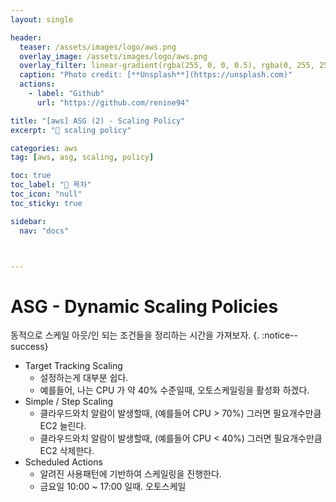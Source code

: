 ```yaml
---
layout: single

header:
  teaser: /assets/images/logo/aws.png
  overlay_image: /assets/images/logo/aws.png
  overlay_filter: linear-gradient(rgba(255, 0, 0, 0.5), rgba(0, 255, 255, 0.5))
  caption: "Photo credit: [**Unsplash**](https://unsplash.com)"
  actions:
    - label: "Github"
      url: "https://github.com/renine94"

title: "[aws] ASG (2) - Scaling Policy"
excerpt: "🚀 scaling policy"

categories: aws
tag: [aws, asg, scaling, policy]

toc: true
toc_label: "📕 목차"
toc_icon: "null"
toc_sticky: true

sidebar:
  nav: "docs"



---
```


# ASG - Dynamic Scaling Policies

동적으로 스케일 아웃/인 되는 조건들을 정리하는 시간을 가져보자.
{. :notice--success}



- Target Tracking Scaling
  - 설정하는게 대부분 쉽다.
  - 예를들어, 나는 CPU 가 약 40% 수준일때, 오토스케일링을 활성화 하겠다.
- Simple / Step Scaling
  - 클라우드와치 알람이 발생할때, (예를들어 CPU > 70%) 그러면 필요개수만큼 EC2 늘린다.
  - 클라우드와치 알람이 발생할때, (예를들어 CPU < 40%) 그러면 필요개수만큼 EC2 삭제한다.
- Scheduled Actions
  - 알려진 사용패턴에 기반하여 스케일링을 진행한다.
  - 금요일 10:00 ~ 17:00 일때. 오토스케일



